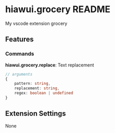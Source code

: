 # hiawui.grocery README

My vscode extension grocery

## Features

### Commands

**hiawui.grocery.replace**: Text replacement

```typescript
// arguments
{
    pattern: string,
    replacement: string,
    regex: boolean | undefined
}
```

## Extension Settings

None
